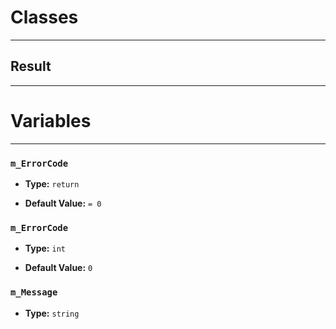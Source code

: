 # Classes
---

## Result
---




# Variables
---

### `m_ErrorCode`

- **Type:** `return`

- **Default Value:** `= 0`



### `m_ErrorCode`

- **Type:** `int`

- **Default Value:** `0`



### `m_Message`

- **Type:** `string`


